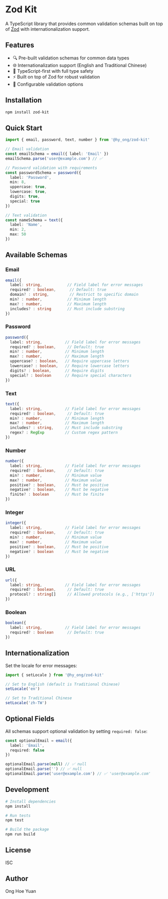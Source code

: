 # Zod Kit

A TypeScript library that provides common validation schemas built on top of [Zod](https://github.com/colinhacks/zod) with internationalization support.

## Features

- 🔍 Pre-built validation schemas for common data types
- 🌐 Internationalization support (English and Traditional Chinese)
- 📝 TypeScript-first with full type safety
- ⚡ Built on top of Zod for robust validation
- 🎯 Configurable validation options

## Installation

```bash
npm install zod-kit 
```

## Quick Start

```typescript
import { email, password, text, number } from '@hy_ong/zod-kit'

// Email validation
const emailSchema = email({ label: 'Email' })
emailSchema.parse('user@example.com') // ✅

// Password validation with requirements
const passwordSchema = password({
  label: 'Password',
  min: 8,
  uppercase: true,
  lowercase: true,
  digits: true,
  special: true
})

// Text validation
const nameSchema = text({
  label: 'Name',
  min: 2,
  max: 50
})
```

## Available Schemas

### Email

```typescript
email({
  label: string,           // Field label for error messages
  required? : boolean,      // Default: true
  domain? : string,         // Restrict to specific domain
  min? : number,           // Minimum length
  max? : number,           // Maximum length
  includes? : string       // Must include substring
})
```

### Password

```typescript
password({
  label: string,          // Field label for error messages
  required? : boolean,     // Default: true
  min? : number,          // Minimum length
  max? : number,          // Maximum length
  uppercase? : boolean,   // Require uppercase letters
  lowercase? : boolean,   // Require lowercase letters
  digits? : boolean,      // Require digits
  special? : boolean      // Require special characters
})
```

### Text

```typescript
text({
  label: string,          // Field label for error messages
  required? : boolean,     // Default: true
  min? : number,          // Minimum length
  max? : number,          // Maximum length
  includes? : string,     // Must include substring
  regex? : RegExp         // Custom regex pattern
})
```

### Number

```typescript
number({
  label: string,          // Field label for error messages
  required? : boolean,     // Default: true
  min? : number,          // Minimum value
  max? : number,          // Maximum value
  positive? : boolean,    // Must be positive
  negative? : boolean,    // Must be negative
  finite? : boolean       // Must be finite
})
```

### Integer

```typescript
integer({
  label: string,          // Field label for error messages
  required? : boolean,     // Default: true
  min? : number,          // Minimum value
  max? : number,          // Maximum value
  positive? : boolean,    // Must be positive
  negative? : boolean     // Must be negative
})
```

### URL

```typescript
url({
  label: string,          // Field label for error messages
  required? : boolean,     // Default: true
  protocol? : string[]     // Allowed protocols (e.g., ['https'])
})
```

### Boolean

```typescript
boolean({
  label: string,          // Field label for error messages
  required? : boolean      // Default: true
})
```

## Internationalization

Set the locale for error messages:

```typescript
import { setLocale } from '@hy_ong/zod-kit'

// Set to English (default is Traditional Chinese)
setLocale('en')

// Set to Traditional Chinese
setLocale('zh-TW')
```

## Optional Fields

All schemas support optional validation by setting `required: false`:

```typescript
const optionalEmail = email({
  label: 'Email',
  required: false
})

optionalEmail.parse(null) // ✅ null
optionalEmail.parse('') // ✅ null
optionalEmail.parse('user@example.com') // ✅ 'user@example.com'
```

## Development

```bash
# Install dependencies
npm install

# Run tests
npm test

# Build the package
npm run build
```

## License

ISC

## Author

Ong Hoe Yuan
